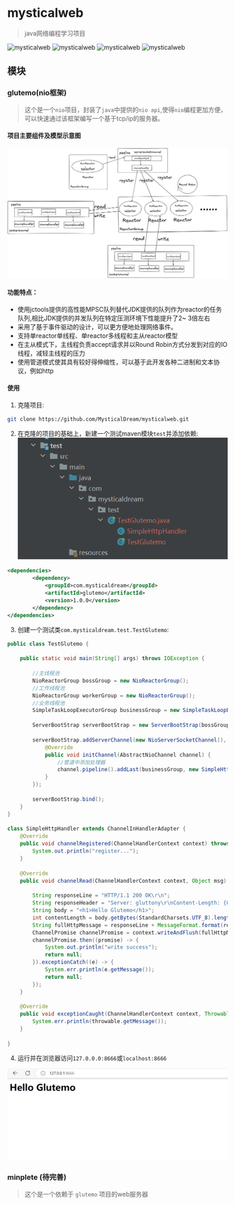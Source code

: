 # mysticalweb

> java网络编程学习项目

![mysticalweb](https://img.shields.io/badge/project-mysticalweb-blue)
![mysticalweb](https://img.shields.io/badge/pattern-reactor-green)
![mysticalweb](https://img.shields.io/badge/nio-orange)
![mysticalweb](https://img.shields.io/badge/qq-1817764079-yellowgreen)

## 模块

### glutemo(nio框架)

> 这个是一个`nio`项目，封装了`java`中提供的`nio api`,使得`nio`编程更加方便，可以快速通过该框架编写一个基于tcp/ip的服务器。

#### 项目主要组件及模型示意图

![img1.png](images/img1.png)

#### 功能特点：

- 使用jctools提供的高性能MPSC队列替代JDK提供的队列作为reactor的任务队列,相比JDK提供的并发队列在特定压测环境下性能提升了2~
3倍左右
- 采用了基于事件驱动的设计，可以更方便地处理网络事件。
- 支持单reactor单线程、单reactor多线程和主从reactor模型
- 在主从模式下，主线程负责accept请求并以Round Robin方式分发到对应的IO线程，减轻主线程的压力
- 使用管道模式使其具有较好得伸缩性，可以基于此开发各种二进制和文本协议，例如http

#### 使用

1. 克隆项目:
```bash
git clone https://github.com/MysticalDream/mysticalweb.git
```
2. 在克隆的项目的基础上，新建一个测试maven模块`test`并添加依赖:
![img3.png](images/img3.png)
```xml
<dependencies>
        <dependency>
            <groupId>com.mysticaldream</groupId>
            <artifactId>glutemo</artifactId>
            <version>1.0.0</version>
        </dependency>
</dependencies>
```
3. 创建一个测试类`com.mysticaldream.test.TestGlutemo`:

```java
public class TestGlutemo {

    public static void main(String[] args) throws IOException {

        //主线程池
        NioReactorGroup bossGroup = new NioReactorGroup();
        //工作线程池
        NioReactorGroup workerGroup = new NioReactorGroup();
        //业务线程池
        SimpleTaskLoopExecutorGroup businessGroup = new SimpleTaskLoopExecutorGroup();

        ServerBootStrap serverBootStrap = new ServerBootStrap(bossGroup, workerGroup);

        serverBootStrap.addServerChannel(new NioServerSocketChannel(), 8666, new ChannelInitializeHandler<AbstractNioChannel>() {
            @Override
            public void initChannel(AbstractNioChannel channel) {
                //管道中添加处理器
                channel.pipeline().addLast(businessGroup, new SimpleHttpHandler());
            }
        });

        serverBootStrap.bind();
    }
}

class SimpleHttpHandler extends ChannelInHandlerAdapter {
    @Override
    public void channelRegistered(ChannelHandlerContext context) throws Exception {
        System.out.println("register...");
    }

    @Override
    public void channelRead(ChannelHandlerContext context, Object msg) throws Exception {

        String responseLine = "HTTP/1.1 200 OK\r\n";
        String responseHeader = "Server: gluttony\r\nContent-Length: {0}\r\nContent-Type: text/html\r\n\r\n";
        String body = "<h1>Hello Glutemo</h1>";
        int contentLength = body.getBytes(StandardCharsets.UTF_8).length;
        String fullHttpMessage = responseLine + MessageFormat.format(responseHeader, contentLength) + body;
        ChannelPromise channelPromise = context.writeAndFlush(fullHttpMessage.getBytes(StandardCharsets.UTF_8));
        channelPromise.then((promise) -> {
            System.out.println("write success");
            return null;
        }).exceptionCatch((e) -> {
            System.err.println(e.getMessage());
            return null;
        });
    }

    @Override
    public void exceptionCaught(ChannelHandlerContext context, Throwable throwable) throws Exception {
        System.err.println(throwable.getMessage());
    }

}
```

4. 运行并在浏览器访问`127.0.0.0:8666`或`localhost:8666`

![img2.png](images/img2.png)



### minplete (待完善)

> 这个是一个依赖于 `glutemo` 项目的web服务器

